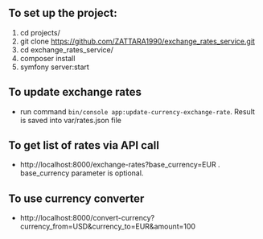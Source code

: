 ## To set up the project:

1) cd projects/
2) git clone https://github.com/ZATTARA1990/exchange_rates_service.git
3) cd exchange_rates_service/
4) composer install
5) symfony server:start

## To update exchange rates
- run command `bin/console app:update-currency-exchange-rate`. Result is saved into var/rates.json file

## To get list of rates via API call
- http://localhost:8000/exchange-rates?base_currency=EUR . base_currency parameter is optional.

## To use currency converter 
- http://localhost:8000/convert-currency?currency_from=USD&currency_to=EUR&amount=100